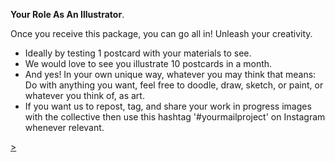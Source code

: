 **Your Role As An Illustrator**.

Once you receive this package, you can go all in! Unleash your creativity.
- Ideally by testing 1 postcard with your materials to see.
- We would love to see you illustrate 10 postcards in a month.
- And yes! In your own unique way, whatever you may think that means: Do with anything you want, feel free to doodle, draw, sketch, or paint, or whatever you think of, as art.
- If you want us to repost, tag, and share your work in progress images with the collective then use this hashtag '#yourmailproject' on Instagram whenever relevant.

<div class="roadmap-spacer-1"></div>

<p>
<a class="btn" href="https://kvshvl.in/yourmailproject/7.html">></a><br>
</p>

<div class="roadmap-spacer-2"></div>
